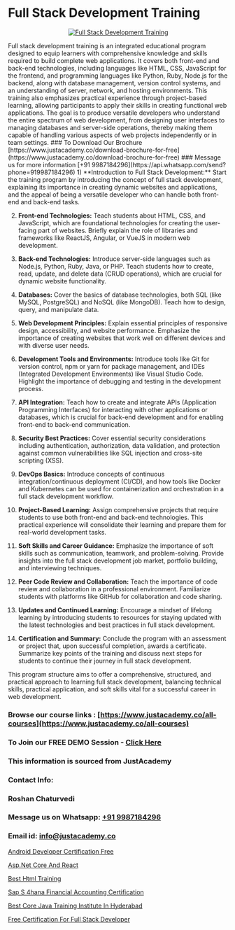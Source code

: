 # Full Stack Development Training

<p align="center">
  <a href="https://justacademy.co/program-detail/full-stack-web-development">
    <img src="https://justacademy.co/storage2/program_images/1704700371.webp" alt="Full Stack Development Training">
  </a>
</p>
Full stack development training is an integrated educational program designed to equip learners with comprehensive knowledge and skills required to build complete web applications. It covers both front-end and back-end technologies, including languages like HTML, CSS, JavaScript for the frontend, and programming languages like Python, Ruby, Node.js for the backend, along with database management, version control systems, and an understanding of server, network, and hosting environments. This training also emphasizes practical experience through project-based learning, allowing participants to apply their skills in creating functional web applications. The goal is to produce versatile developers who understand the entire spectrum of web development, from designing user interfaces to managing databases and server-side operations, thereby making them capable of handling various aspects of web projects independently or in team settings.
### To Download Our Brochure [https://www.justacademy.co/download-brochure-for-free](https://www.justacademy.co/download-brochure-for-free)
### Message us for more information [+91 9987184296](https://api.whatsapp.com/send?phone=919987184296)
1) **Introduction to Full Stack Development:** Start the training program by introducing the concept of full stack development, explaining its importance in creating dynamic websites and applications, and the appeal of being a versatile developer who can handle both front-end and back-end tasks.

2) **Front-end Technologies:** Teach students about HTML, CSS, and JavaScript, which are foundational technologies for creating the user-facing part of websites. Briefly explain the role of libraries and frameworks like ReactJS, Angular, or VueJS in modern web development.

3) **Back-end Technologies:** Introduce server-side languages such as Node.js, Python, Ruby, Java, or PHP. Teach students how to create, read, update, and delete data (CRUD operations), which are crucial for dynamic website functionality.

4) **Databases:** Cover the basics of database technologies, both SQL (like MySQL, PostgreSQL) and NoSQL (like MongoDB). Teach how to design, query, and manipulate data.

5) **Web Development Principles:** Explain essential principles of responsive design, accessibility, and website performance. Emphasize the importance of creating websites that work well on different devices and with diverse user needs.

6) **Development Tools and Environments:** Introduce tools like Git for version control, npm or yarn for package management, and IDEs (Integrated Development Environments) like Visual Studio Code. Highlight the importance of debugging and testing in the development process.

7) **API Integration:** Teach how to create and integrate APIs (Application Programming Interfaces) for interacting with other applications or databases, which is crucial for back-end development and for enabling front-end to back-end communication.

8) **Security Best Practices:** Cover essential security considerations including authentication, authorization, data validation, and protection against common vulnerabilities like SQL injection and cross-site scripting (XSS).

9) **DevOps Basics:** Introduce concepts of continuous integration/continuous deployment (CI/CD), and how tools like Docker and Kubernetes can be used for containerization and orchestration in a full stack development workflow.

10) **Project-Based Learning:** Assign comprehensive projects that require students to use both front-end and back-end technologies. This practical experience will consolidate their learning and prepare them for real-world development tasks.

11) **Soft Skills and Career Guidance:** Emphasize the importance of soft skills such as communication, teamwork, and problem-solving. Provide insights into the full stack development job market, portfolio building, and interviewing techniques.

12) **Peer Code Review and Collaboration:** Teach the importance of code review and collaboration in a professional environment. Familiarize students with platforms like GitHub for collaboration and code sharing.

13) **Updates and Continued Learning:** Encourage a mindset of lifelong learning by introducing students to resources for staying updated with the latest technologies and best practices in full stack development.

14) **Certification and Summary:** Conclude the program with an assessment or project that, upon successful completion, awards a certificate. Summarize key points of the training and discuss next steps for students to continue their journey in full stack development.

This program structure aims to offer a comprehensive, structured, and practical approach to learning full stack development, balancing technical skills, practical application, and soft skills vital for a successful career in web development.

### Browse our course links : [https://www.justacademy.co/all-courses](https://www.justacademy.co/all-courses) 
### To Join our FREE DEMO Session - [Click Here](https://www.justacademy.co/register-for-course-demo)


### This information is sourced from JustAcademy
### Contact Info:
### Roshan Chaturvedi
### Message us on Whatsapp: [+91 9987184296](https://api.whatsapp.com/send?phone=919987184296)
### Email id: [info@justacademy.co](mailto:info@justacademy.co)
                
[Android Developer Certification Free](https://www.linkedin.com/pulse/android-developer-certification-free-justacademy-pune-xjoic/)

[Asp.Net Core And React](https://www.linkedin.com/pulse/aspnet-core-react-justacademy-cupertino-ugkkc?trackingId=Hxz2JomrVFFG2Kh1th%2BxHw%3D%3D&lipi=urn%3Ali%3Apage%3Ad_flagship3_company_admin%3BgBhGnALRQwW8mE6l8mJTTg%3D%3D)

[Best Html Training](https://medium.com/@kamblerajas684/best-html-training-4ed8f63896a3)

[Sap S 4hana Financial Accounting Certification](https://medium.com/@sagarawat89/sap-s-4hana-financial-accounting-certification-01d1ef905815)

[Best Core Java Training Institute In Hyderabad](https://justacademyin.github.io/justacademy/best-core-java-training-institute-in-hyderabad)

[Free Certification For Full Stack Developer](https://justacademyin.github.io/Articles/Free-Certification-For-Full-Stack-Developer)

